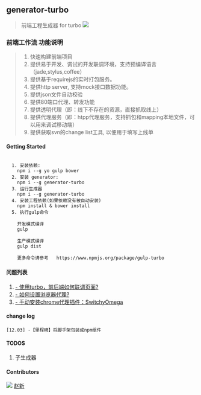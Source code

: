 ## generator-turbo
> 前端工程生成器 for turbo [![](https://img.shields.io/npm/v/gulp-turbo.svg?style=flat)](https://www.npmjs.org/package/gulp-turbo)  

### 前端工作流 功能说明
> 1. 快速构建前端项目
> 1. 提供易于开发、调试的开发联调环境，支持预编译语言（jade,stylus,coffee）
> 1. 提供基于requirejs的实时打包服务。
> 1. 提供http server, 支持mock接口数据功能。
> 1. 提供json文件自动校验
> 1. 提供80端口代理、转发功能
> 1. 提供透明代理（即：线下不存在的资源，直接抓取线上）
> 1. 提供代理服务（即：htpp代理服务，支持抓包和mapping本地文件，可以用来调试移动端）
> 1. 提供获取svn的change list工具, 以便用于填写上线单

#### Getting Started

```shell

  1. 安装依赖:
    npm i --g yo gulp bower
  2. 安装 generator:
    npm i --g generator-turbo
  3. 运行生成器
    npm i --g generator-turbo
  4. 安装工程依赖(如果依赖没有被自动安装)
    npm install & bower install
  5. 执行gulp命令

    开发模式编译
    gulp

    生产模式编译
    gulp dist

    更多命令请参考   https://www.npmjs.org/package/gulp-turbo

```
#### 问题列表

  1. [- 使用turbo，前后端如何联调页面?](https://github.com/ian000/gulp-turbo/wiki/%E4%BD%BF%E7%94%A8turbo%EF%BC%8C%E5%89%8D%E5%90%8E%E7%AB%AF%E5%A6%82%E4%BD%95%E8%81%94%E8%B0%83%E9%A1%B5%E9%9D%A2)
  1. [- 如何设置浏览器代理?](https://github.com/ian000/gulp-turbo/wiki/%E5%A6%82%E4%BD%95%E8%AE%BE%E7%BD%AE%E6%B5%8F%E8%A7%88%E5%99%A8%E4%BB%A3%E7%90%86)
  1. [- 手动安装chrome代理插件：SwitchyOmega](http://jingyan.baidu.com/article/11c17a2c121c0ff446e39d16.html)


#### change log

    [12.03] -【里程碑】将脚手架包装成npm组件

#### TODOS
  1. 子生成器

#### Contributors
<img src="https://avatars3.githubusercontent.com/u/3196171?v=3&s=40">  [赵新](https://github.com/ian000)  
